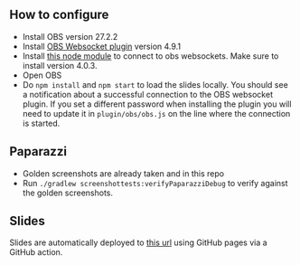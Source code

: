 ## How to configure

* Install OBS version 27.2.2
* Install [OBS Websocket plugin](https://github.com/obsproject/obs-websocket) version 4.9.1
* Install [this node module](https://github.com/obs-websocket-community-projects/obs-websocket-js) to connect to obs websockets. Make sure to install version 4.0.3.
* Open OBS
* Do `npm install` and `npm start` to load the slides locally. You should see a notification about a successful connection to the OBS websocket plugin. If you set a different password when installing the plugin you will need to update it in `plugin/obs/obs.js` on the line where the connection is started.

## Paparazzi

* Golden screenshots are already taken and in this repo
* Run `./gradlew screenshottests:verifyPaparazziDebug` to verify against the golden screenshots.

## Slides

Slides are automatically deployed to [this url](https://jorgecastillo.dev/JetpackComposeAndInternals/) using GitHub pages via a GitHub action. 